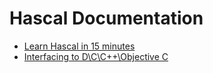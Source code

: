 # Hascal Documentation

- [Learn Hascal in 15 minutes](learn.md)
- [Interfacing to D\C\C++\Objective C](interfacing/README.md)
